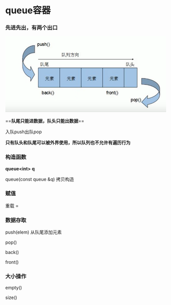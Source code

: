 # queue容器

### 先进先出，有两个出口

![image-20221118133538708](images/image-20221118133538708.png)

==**队尾只能进数据，队头只能出数据**==

入队push出队pop

**只有队头和队尾可以被外界使用，所以队列也不允许有遍历行为**

### 构造函数

**queue\<int> q**

queue(const queue &q)  拷贝构造

### 赋值

重载 =

### 数据存取

push(elem)	从队尾添加元素

pop()

back()

front()

### 大小操作

empty()

size()

